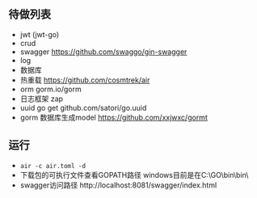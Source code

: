 ## 待做列表
- jwt (jwt-go)
- crud
- swagger  https://github.com/swaggo/gin-swagger
- log
- 数据库
- 热重载 https://github.com/cosmtrek/air
- orm gorm.io/gorm
- 日志框架 zap
- uuid go get github.com/satori/go.uuid
- gorm 数据库生成model https://github.com/xxjwxc/gormt
## 运行
- `air -c air.toml -d`
- 下载包的可执行文件查看GOPATH路径 windows目前是在C:\GO\bin\bin\
- swagger访问路径 http://localhost:8081/swagger/index.html